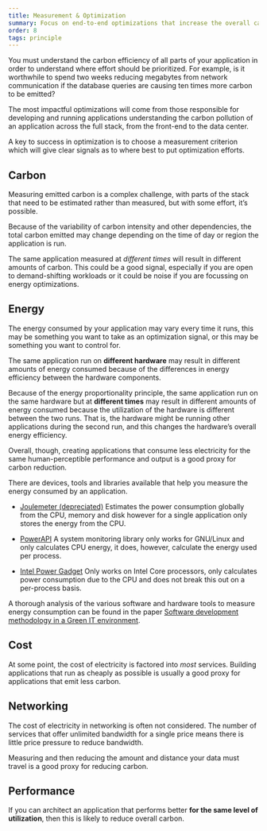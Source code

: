 ```yaml
---
title: Measurement & Optimization
summary: Focus on end-to-end optimizations that increase the overall carbon efficiency
order: 8
tags: principle
---
```


You must understand the carbon efficiency of all parts of your application in order to understand where effort should be prioritized. For example, is it worthwhile to spend two weeks reducing megabytes from network communication if the database queries are causing ten times more carbon to be emitted?

The most impactful optimizations will come from those responsible for developing and running applications understanding the carbon pollution of an application across the full stack, from the front-end to the data center. 

A key to success in optimization is to choose a measurement criterion which will give clear signals as to where best to put optimization efforts.

## Carbon

Measuring emitted carbon is a complex challenge, with parts of the stack that need to be estimated rather than measured, but with some effort, it’s possible.

Because of the variability of carbon intensity and other dependencies, the total carbon emitted may change depending on the time of day or region the application is run. 

The same application measured at *different times* will result in different amounts of carbon. This could be a good signal, especially if you are open to demand-shifting workloads or it could be noise if you are focussing on energy optimizations.


## Energy

The energy consumed by your application may vary every time it runs, this may be something you want to take as an optimization signal, or this may be something you want to control for.

The same application run on **different hardware** may result in different amounts of energy consumed because of the differences in energy efficiency between the hardware components.

Because of the energy proportionality principle, the same application run on the same hardware but at **different times** may result in different amounts of energy consumed because the utilization of the hardware is different between the two runs. That is, the hardware might be running other applications during the second run, and this changes the hardware’s overall energy efficiency.

Overall, though, creating applications that consume less electricity for the same human-perceptible performance and output is a good proxy for carbon reduction.

There are devices, tools and libraries available that help you measure the energy consumed by an application.

- [Joulemeter (depreciated)](https://www.microsoft.com/en-us/research/project/joulemeter-computational-energy-measurement-and-optimization/) 
Estimates the power consumption globally from the CPU, memory and disk however for a single application only stores the energy from the CPU. 

 
- [PowerAPI](http://powerapi.org/)
A system monitoring library only works for GNU/Linux and only calculates CPU energy, it does, however, calculate the energy used per process. 

 
- [Intel Power Gadget](https://software.intel.com/en-us/articles/intel-power-gadget)
Only works on Intel Core processors, only calculates power consumption due to the CPU and does not break this out on a per-process basis. 
 
A thorough analysis of the various software and hardware tools to measure energy consumption can be found in the paper [Software development methodology in a Green IT environment](https://tel.archives-ouvertes.fr/tel-01724069/document).


## Cost

At some point, the cost of electricity is factored into _most_ services. Building applications that run as cheaply as possible is usually a good proxy for applications that emit less carbon.

## Networking

The cost of electricity in networking is often not considered. The number of services that offer unlimited bandwidth for a single price means there is little price pressure to reduce bandwidth.  

Measuring and then reducing the amount and distance your data must travel is a good proxy for reducing carbon.

## Performance

If you can architect an application that performs better **for the same level of utilization**, then this is likely to reduce overall carbon.


